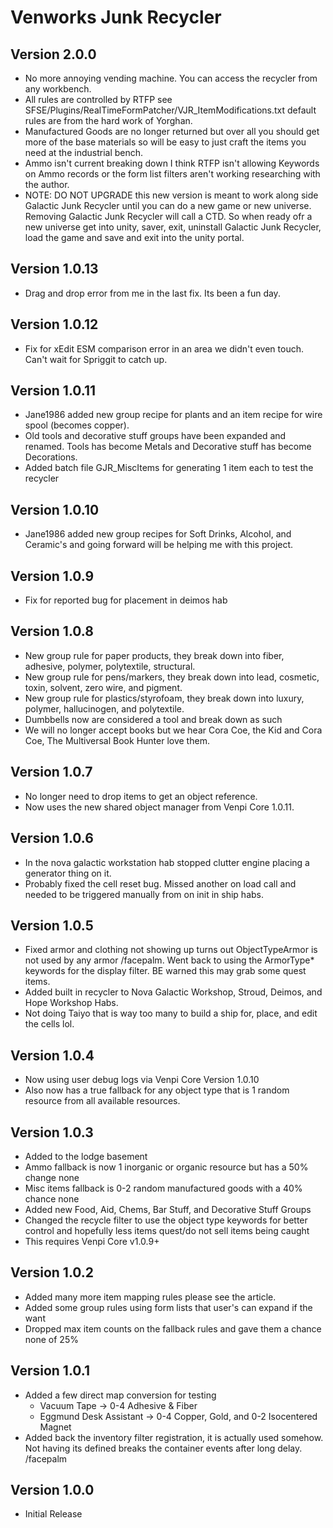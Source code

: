 # Venworks Junk Recycler

## Version 2.0.0
* No more annoying vending machine. You can access the recycler from any workbench. 
* All rules are controlled by RTFP see SFSE/Plugins/RealTimeFormPatcher/VJR_ItemModifications.txt default rules are from the hard work of Yorghan. 
* Manufactured Goods are no longer returned but over all you should get more of the base materials so will be easy to just craft the items you need at the industrial bench. 
* Ammo isn't current breaking down I think RTFP isn't allowing Keywords on Ammo records or the form list filters aren't working researching with the author. 
* NOTE: DO NOT UPGRADE this new version is meant to work along side Galactic Junk Recycler until you can do a new game or new universe. Removing Galactic Junk Recycler will call a CTD. So when ready ofr a new universe get into unity, saver, exit, uninstall Galactic Junk Recycler, load the game and save and exit into the unity portal. 

## Version 1.0.13
* Drag and drop error from me in the last fix. Its been a fun day. 

## Version 1.0.12
* Fix for xEdit ESM comparison error in an area we didn't even touch. Can't wait for Spriggit to catch up. 

## Version 1.0.11
* Jane1986 added new group recipe for plants and an item recipe for wire spool (becomes copper).
* Old tools and decorative stuff groups have been expanded and renamed. Tools has become Metals and Decorative stuff has become Decorations. 
* Added batch file GJR_MiscItems for generating 1 item each to test the recycler

## Version 1.0.10
* Jane1986 added new group recipes for Soft Drinks, Alcohol, and Ceramic's and going forward will be helping me with this project. 

## Version 1.0.9
* Fix for reported bug for placement in deimos hab

## Version 1.0.8
* New group rule for paper products, they break down into fiber, adhesive, polymer, polytextile, structural.
* New group rule for pens/markers, they break down into lead, cosmetic, toxin, solvent, zero wire, and pigment.
* New group rule for plastics/styrofoam, they break down into luxury, polymer, hallucinogen, and polytextile.
* Dumbbells now are considered a tool and break down as such
* We will no longer accept books but we hear Cora Coe, the Kid and Cora Coe, The Multiversal Book Hunter love them.

## Version 1.0.7
* No longer need to drop items to get an object reference.
* Now uses the new shared object manager from Venpi Core 1.0.11.

## Version 1.0.6
* In the nova galactic workstation hab stopped clutter engine placing a generator thing on it. 
* Probably fixed the cell reset bug. Missed another on load call and needed to be triggered manually from on init in ship habs.

## Version 1.0.5
* Fixed armor and clothing not showing up turns out ObjectTypeArmor is not used by any armor /facepalm. Went back to using the ArmorType* keywords for the display filter. BE warned this may grab some quest items.
* Added built in recycler to Nova Galactic Workshop, Stroud, Deimos, and Hope Workshop Habs.
* Not doing Taiyo that is way too many to build a ship for, place, and edit the cells lol. 

## Version 1.0.4
* Now using user debug logs via Venpi Core Version 1.0.10
* Also now has a true fallback for any object type that is 1 random resource from all available resources.

## Version 1.0.3
* Added to the lodge basement
* Ammo fallback is now 1 inorganic or organic resource but has a 50% change none
* Misc items fallback is 0-2 random manufactured goods with a 40% chance none
* Added new Food, Aid, Chems, Bar Stuff, and Decorative Stuff Groups
* Changed the recycle filter to use the object type keywords for better control and hopefully less items quest/do not sell items being caught
* This requires Venpi Core v1.0.9+

## Version 1.0.2
* Added many more item mapping rules please see the article.
* Added some group rules using form lists that user's can expand if the want
* Dropped max item counts on the fallback rules and gave them a chance none of 25%

## Version 1.0.1
* Added a few direct map conversion for testing
  * Vacuum Tape -> 0-4 Adhesive & Fiber
  * Eggmund Desk Assistant -> 0-4 Copper, Gold, and 0-2 Isocentered Magnet
* Added back the inventory filter registration, it is actually used somehow. Not having its defined breaks the container events after long delay. /facepalm

## Version 1.0.0
* Initial Release